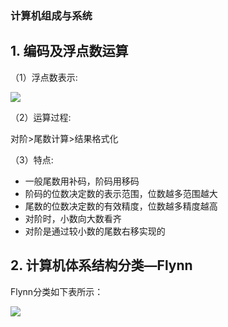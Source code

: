 ### 计算机组成与系统

## 1. 编码及浮点数运算
（1）浮点数表示:

![](/images/equation.svg)

（2）运算过程:

对阶>尾数计算>结果格式化

（3）特点:

- 一般尾数用补码，阶码用移码
- 阶码的位数决定数的表示范围，位数越多范围越大
- 尾数的位数决定数的有效精度，位数越多精度越高
- 对阶时，小数向大数看齐
- 对阶是通过较小数的尾数右移实现的


## 2. 计算机体系结构分类—Flynn
Flynn分类如下表所示：

![](/images/sys30.jpg)